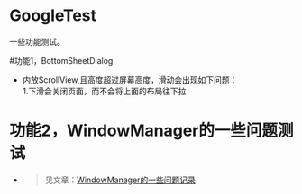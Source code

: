 # GoogleTest
一些功能测试。

#功能1，BottomSheetDialog
- 内放ScrollView,且高度超过屏幕高度，滑动会出现如下问题：  
  1.下滑会关闭页面，而不会将上面的布局往下拉    
    
# 功能2，WindowManager的一些问题测试  
- > 见文章：[WindowManager的一些问题记录](http://zeffect.cn/index.php/archives/16/)    